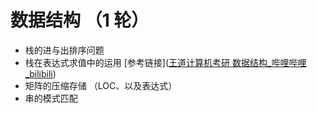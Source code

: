 # 数据结构 （1 轮）

- 栈的进与出排序问题
- 栈在表达式求值中的运用   [参考链接]([王道计算机考研 数据结构_哔哩哔哩_bilibili](https://www.bilibili.com/video/BV1b7411N798?p=27&spm_id_from=pageDriver))
- 矩阵的压缩存储  （LOC、以及表达式）
- 串的模式匹配



